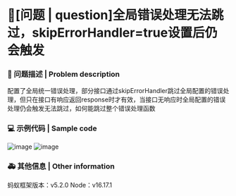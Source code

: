 # 🧐[问题 | question]全局错误处理无法跳过，skipErrorHandler=true设置后仍会触发

### 🧐 问题描述 | Problem description

配置了全局统一错误处理，部分接口通过skipErrorHandler跳过全局配置的错误处理，但只在接口有响应返回response时才有效，当接口无响应时全局配置的错误处理仍会触发无法跳过，如何能跳过整个错误处理函数

### 💻 示例代码 | Sample code

![image](https://github.com/ant-design/ant-design-pro/assets/97014419/447a4ed3-502f-4c92-9252-e05aff8df247)
![image](https://github.com/ant-design/ant-design-pro/assets/97014419/9fd9aae9-349f-4191-a4a9-9355292ccea6)

### 🚑 其他信息 | Other information

蚂蚁框架版本：v5.2.0
Node：v16.17.1
